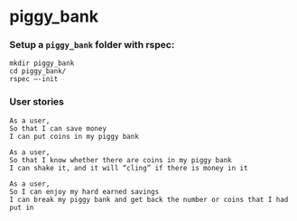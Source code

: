 # piggy_bank

### Setup a `piggy_bank` folder with rspec:

```
mkdir piggy_bank
cd piggy_bank/
rspec —-init
```

### User stories
```
As a user,
So that I can save money
I can put coins in my piggy bank
```
```
As a user,
So that I know whether there are coins in my piggy bank
I can shake it, and it will “cling” if there is money in it
```
```
As a user,
So I can enjoy my hard earned savings
I can break my piggy bank and get back the number or coins that I had put in
```
